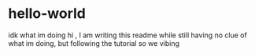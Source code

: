 # hello-world
idk what im doing
hi , I am writing this readme while still having no clue of what im doing, but following the tutorial so we vibing
